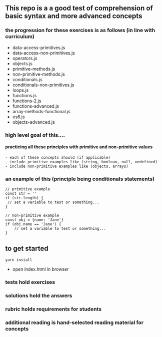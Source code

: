 ## This repo is a a good test of comprehension of basic syntax and more advanced concepts

### the progression for these exercises is as follows (in line with curriculum)

- data-access-primitives.js
- data-access-non-primitives.js
- operators.js
- objects.js
- primitive-methods.js
- non-primitive-methods.js
- conditionals.js
- conditionals-non-primitives.js
- loops.js
- functions.js
- functions-2.js
- functions-advanced.js
- array-methods-functional.js
- es6.js
- objects-advanced.js


### high level goal of this....

#### practicing all these principles with primitive and non-primitive values
    - each of these concepts should (if applicable)
    - include primitive examples like (string, boolean, null, undefined)
    - include non-primitive examples like (objects, arrays)

### an example of this (principle being conditionals statements)

```
// primitive example
const str = ''
if (str.length) {
 // set a variable to test or something...
}

// non-primitive example
const obj = {name: 'Jane'}
if (obj.name == 'Jane') {
    // set a variable to test or something...
}
```

## to get started

```yarn install```

- open index.html in browser

### tests hold exercises
### solutions hold the answers

### rubric holds requirements for students
### additional reading is hand-selected reading material for concepts